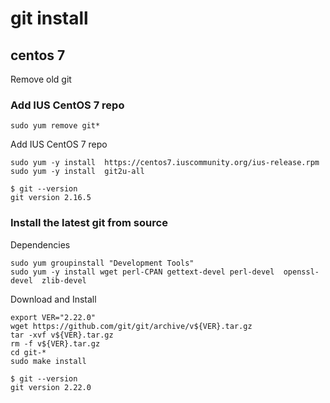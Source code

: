 # git install

## centos 7

Remove old git

### Add IUS CentOS 7 repo

```
sudo yum remove git*
```

Add IUS CentOS 7 repo

```
sudo yum -y install  https://centos7.iuscommunity.org/ius-release.rpm
sudo yum -y install  git2u-all
```

```
$ git --version
git version 2.16.5
```

### Install the latest git from source

Dependencies

```
sudo yum groupinstall "Development Tools"
sudo yum -y install wget perl-CPAN gettext-devel perl-devel  openssl-devel  zlib-devel
```

Download and Install

```
export VER="2.22.0"
wget https://github.com/git/git/archive/v${VER}.tar.gz
tar -xvf v${VER}.tar.gz
rm -f v${VER}.tar.gz
cd git-*
sudo make install
```

```
$ git --version
git version 2.22.0
```
